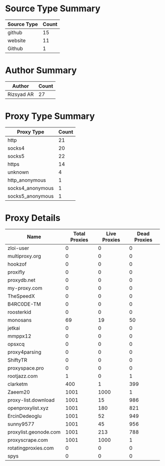 # Source Type Summary

| Source Type | Count |
|-------------|-------|
| github | 15 |
| website | 11 |
| Github | 1 |


# Author Summary

| Author | Count |
|--------|-------|
| Rizsyad AR | 27 |


# Proxy Type Summary

| Proxy Type | Count |
|------------|-------|
| http | 21 |
| socks4 | 20 |
| socks5 | 22 |
| https | 14 |
| unknown | 4 |
| http_anonymous | 1 |
| socks4_anonymous | 1 |
| socks5_anonymous | 1 |


# Proxy Details

| Name | Total Proxies | Live Proxies | Dead Proxies |
|------|---------------|--------------|---------------|
| zloi-user | 0 | 0 | 0 |
| multiproxy.org | 0 | 0 | 0 |
| hookzof | 0 | 0 | 0 |
| proxifly | 0 | 0 | 0 |
| proxydb.net | 0 | 0 | 0 |
| my-proxy.com | 0 | 0 | 0 |
| TheSpeedX | 0 | 0 | 0 |
| B4RC0DE-TM | 0 | 0 | 0 |
| roosterkid | 0 | 0 | 0 |
| monosans | 69 | 19 | 50 |
| jetkai | 0 | 0 | 0 |
| mmppx12 | 0 | 0 | 0 |
| opsxcq | 0 | 0 | 0 |
| proxy4parsing | 0 | 0 | 0 |
| ShiftyTR | 0 | 0 | 0 |
| proxyspace.pro | 0 | 0 | 0 |
| rootjazz.com | 1 | 0 | 1 |
| clarketm | 400 | 1 | 399 |
| Zaeem20 | 1001 | 1000 | 1 |
| proxy-list.download | 1001 | 15 | 986 |
| openproxylist.xyz | 1001 | 180 | 821 |
| ErcinDedeoglu | 1001 | 52 | 949 |
| sunny9577 | 1001 | 45 | 956 |
| proxylist.geonode.com | 1001 | 213 | 788 |
| proxyscrape.com | 1001 | 1000 | 1 |
| rotatingproxies.com | 0 | 0 | 0 |
| spys | 0 | 0 | 0 |
